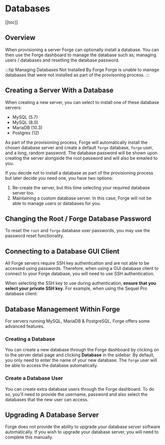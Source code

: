 # Databases

[[toc]]

## Overview

When provisioning a server Forge can optionally install a database. You can then use the Forge dashboard to manage the database such as; managing users / databases and resetting the database password. 

:::tip Managing Databases Not Installed By Forge
Forge is unable to manage databases that were not installed as part of the provisoning process.
:::

## Creating a Server With a Database

When creating a new server, you can select to install one of these database servers:

- MySQL (5.7)
- MySQL (8.0)
- MariaDB (10.3)
- Postgres (12)

As part of the provisioning process, Forge will automatically install the chosen database server and create a default `forge` database, `forge` user, and a long, random password. The database password will be shown upon creating the server alongside the root password and will also be emailed to you.

If you decide not to install a database as part of the provisioning process but later decide you need one, you have two options:

1. Re-create the server, but this time selecting your required database server too.
2. Maintaining a custom database server. In this case, Forge will not be able to manage users or databases for you.

## Changing the Root / Forge Database Password

To reset the `root` and `forge` database user passwords, you may use the password reset functionality.

## Connecting to a Database GUI Client

All Forge servers require SSH key authentication and are not able to be accessed using passwords. Therefore, when using a GUI database client to connect to your Forge database, you will need to use SSH authentication.

When selecting the SSH key to use during authentication, **ensure that you select your private SSH key**. For example, when using the Sequel Pro database client:

## Database Management Within Forge

For servers running MySQL, MariaDB & PostgreSQL, Forge offers some advanced features.

### Creating a Database

You can create a new database through the Forge dashboard by clicking on to the server detail page and clicking **Database** in the sidebar. By default, you only need to enter the name of your new database. The `forge` user will be able to access the database automatically.

### Create a Database User

You can create extra database users through the Forge dashboard. To do so, you'll need to provide the username, password and also select the databases that the new user can access. 

## Upgrading A Database Server

Forge does not provide the ability to upgrade your database server software automatically. If you wish to upgrade your database server, you will need to complete this manually.
